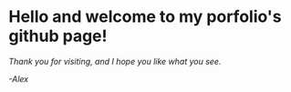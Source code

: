<h1>Hello and welcome to my porfolio's github page!</h1>

_Thank you for visiting, and I hope you like what you see._

_-Alex_
